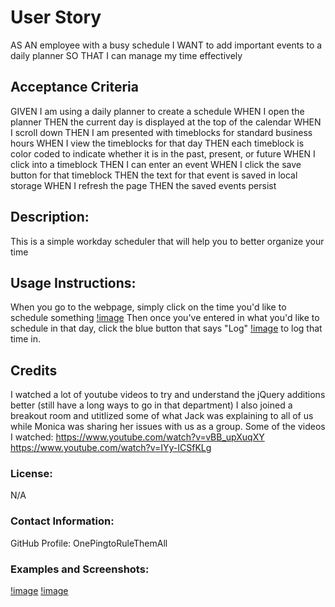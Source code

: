 # User Story
AS AN employee with a busy schedule
I WANT to add important events to a daily planner
SO THAT I can manage my time effectively


## Acceptance Criteria
GIVEN I am using a daily planner to create a schedule
WHEN I open the planner
THEN the current day is displayed at the top of the calendar
WHEN I scroll down
THEN I am presented with timeblocks for standard business hours
WHEN I view the timeblocks for that day
THEN each timeblock is color coded to indicate whether it is in the past, present, or future
WHEN I click into a timeblock
THEN I can enter an event
WHEN I click the save button for that timeblock
THEN the text for that event is saved in local storage
WHEN I refresh the page
THEN the saved events persist

## Description: 
This is  a simple workday scheduler that will help you to better organize your time


## Usage Instructions: 
When you go to the webpage, simply click on the time you'd like to schedule something [!image](work-day-1.png)
Then once you've entered in what you'd like to schedule in that day, click the blue button that says "Log" [!image](work-day-save.png) to log that time in. 


## Credits
I watched a lot of youtube videos to try and understand the jQuery additions better (still have a long ways to go in that department) I also joined a breakout room and utitlized
some of what Jack was explaining to all of us while Monica was sharing her issues with us as a group. 
Some of the videos I watched: 
https://www.youtube.com/watch?v=vBB_upXuqXY
https://www.youtube.com/watch?v=IYy-ICSfKLg

### License:
N/A


### Contact Information:
GitHub Profile: OnePingtoRuleThemAll

### Examples and Screenshots:
[!image](work-day-1.png)
[!image](worky.save.png)
